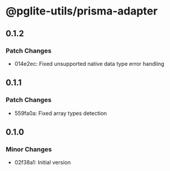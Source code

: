# @pglite-utils/prisma-adapter

## 0.1.2

### Patch Changes

- 014e2ec: Fixed unsupported native data type error handling

## 0.1.1

### Patch Changes

- 559fa0a: Fixed array types detection

## 0.1.0

### Minor Changes

- 02f38a1: Initial version
